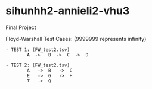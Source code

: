 # sihunhh2-annieli2-vhu3
Final Project

Floyd-Warshall Test Cases: (9999999 represents infinity)

    - TEST 1: (FW_test2.tsv)
            A  ->   B  ->  C  ->  D

    - TEST 2: (FW_test2.tsv)
            A   ->  B   ->  C   
            E   ->  G   ->  H
            T   ->  Q

        
